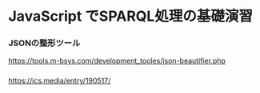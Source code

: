 # JavaScript でSPARQL処理の基礎演習

### JSONの整形ツール
https://tools.m-bsys.com/development_tooles/json-beautifier.php

### 
https://ics.media/entry/190517/